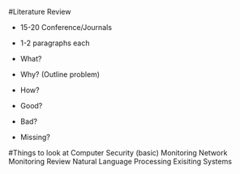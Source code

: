 #Literature Review
- 15-20 Conference/Journals
- 1-2 paragraphs each

- What?
- Why? (Outline problem)
- How? 
- Good?
- Bad?
- Missing?

#Things to look at
Computer Security (basic)
	Monitoring
	Network Monitoring
		Review
			Natural Language Processing
			Exisiting Systems